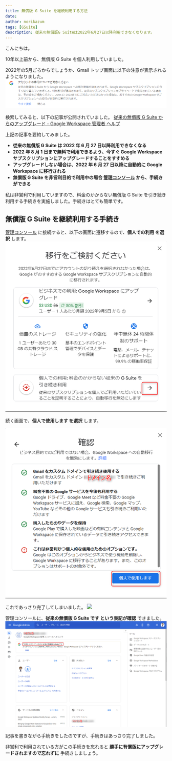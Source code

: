 ```yaml
---
title: 無償版 G Suite を継続利用する方法
date: 
author: norikazum
tags: [GSuite]
description: 従来の無償版G Suiteは2022年6月27日以降利用できなくなります。
---
```


こんにちは。

10年以上前から、無償版 G Suite を個人利用していました。

2022年の5月ごろからでしょうか、Gmail トップ画面に以下の注意が表示されるようになりました。
![](images/2022-06-05_21h22_09.png)

検索してみると、以下の記事が公開されていました。
[従来の無償版 G Suite からのアップグレード - Google Workspace 管理者 ヘルプ](https://support.google.com/a/answer/60217)

上記の記事を要約してみました。
- **従来の無償版 G Suite は 2022 年 6 月 27 日以降利用できなくなる**
- **2022 年 8 月 1 日まで無料で利用できるよう、今すぐ Google Workspace サブスクリプションにアップグレードすることをすすめる**
- **アップグレードしない場合は、2022 年 6 月 27 日以降に自動的に Google Workspace に移行される**
- **無償版 G Suite を非営利目的で利用中の場合 [管理コンソール](https://admin.google.com/?utm_source=helpcenter) から、手続きができる**

私は非営利で利用していますので、料金のかからない無償版 G Suite を引き続き利用する手続きを実施しました。手続きはとても簡単です。

## 無償版 G Suite を継続利用する手続き

[管理コンソール](https://admin.google.com/?utm_source=helpcenter) に接続すると、以下の画面に遷移するので、**個人での利用 を選択** します。
![](images/2022-06-05_22h24_20.png)

続く画面で、**個人で使用します を選択** します。

![](images/2022-06-05_22h26_21.png)

これであっさり完了してしまいました。
![](images/2022-06-05_22h27_49.png)

管理コンソールに、**従来の無償版 G Suite です という表記が確認** できました。
![](images/2022-06-05_22h29_04.png)

記事を書きながら手続きをしたのですが、手続きはあっさり完了しました。

非営利で利用されている方がこの手続きを忘れると **勝手に有償版にアップグレードされますので忘れずに** 手続きしましょう。
